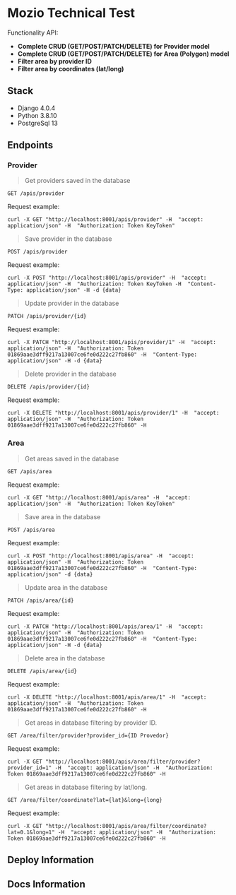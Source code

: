 # Mozio Technical Test 

Functionality API:
- **Complete CRUD (GET/POST/PATCH/DELETE) for Provider model**
- **Complete CRUD (GET/POST/PATCH/DELETE) for Area (Polygon) model** 
- **Filter area by provider ID**
- **Filter area by coordinates (lat/long)**

## Stack

 - Django 4.0.4
 - Python 3.8.10
 - PostgreSql 13

## Endpoints 

### Provider

> Get providers saved in the database

```plaintext
GET /apis/provider
```

Request example:

```shell
curl -X GET "http://localhost:8001/apis/provider" -H  "accept: application/json" -H  "Authorization: Token KeyToken"
```

> Save provider in the database

```plaintext
POST /apis/provider
```

Request example:

```shell
curl -X POST "http://localhost:8001/apis/provider" -H  "accept: application/json" -H  "Authorization: Token KeyToken -H  "Content-Type: application/json" -H -d {data}
```

> Update provider in the database

```plaintext
PATCH /apis/provider/{id}
```

Request example:

```shell
curl -X PATCH "http://localhost:8001/apis/provider/1" -H  "accept: application/json" -H  "Authorization: Token 01869aae3dff9217a13007ce6fe0d222c27fb860" -H  "Content-Type: application/json" -H -d {data}
```

> Delete provider in the database

```plaintext
DELETE /apis/provider/{id}
```

Request example:

```shell
curl -X DELETE "http://localhost:8001/apis/provider/1" -H  "accept: application/json" -H  "Authorization: Token 01869aae3dff9217a13007ce6fe0d222c27fb860" -H
```

### Area

> Get areas saved in the database

```plaintext
GET /apis/area
```

Request example:

```shell
curl -X GET "http://localhost:8001/apis/area" -H  "accept: application/json" -H  "Authorization: Token KeyToken"
```

> Save area in the database

```plaintext
POST /apis/area
```

Request example:

```shell
curl -X POST "http://localhost:8001/apis/area" -H  "accept: application/json" -H  "Authorization: Token 01869aae3dff9217a13007ce6fe0d222c27fb860" -H  "Content-Type: application/json" -d {data}
```

> Update area in the database

```plaintext
PATCH /apis/area/{id}
```

Request example:

```shell
curl -X PATCH "http://localhost:8001/apis/area/1" -H  "accept: application/json" -H  "Authorization: Token 01869aae3dff9217a13007ce6fe0d222c27fb860" -H  "Content-Type: application/json" -H -d {data}
```

> Delete area in the database

```plaintext
DELETE /apis/area/{id}
```

Request example:

```shell
curl -X DELETE "http://localhost:8001/apis/area/1" -H  "accept: application/json" -H  "Authorization: Token 01869aae3dff9217a13007ce6fe0d222c27fb860" -H
```

> Get areas in database filtering by provider ID.

```plaintext
GET /area/filter/provider?provider_id={ID Provedor}
```

Request example:

```shell
curl -X GET "http://localhost:8001/apis/area/filter/provider?provider_id=1" -H  "accept: application/json" -H  "Authorization: Token 01869aae3dff9217a13007ce6fe0d222c27fb860" -H
```

> Get areas in database filtering by lat/long.

```plaintext
GET /area/filter/coordinate?lat={lat}&long={long}
```

Request example:

```shell
curl -X GET "http://localhost:8001/apis/area/filter/coordinate?lat=0.1&long=1" -H  "accept: application/json" -H  "Authorization: Token 01869aae3dff9217a13007ce6fe0d222c27fb860" -H 
```

## Deploy Information

## Docs Information
